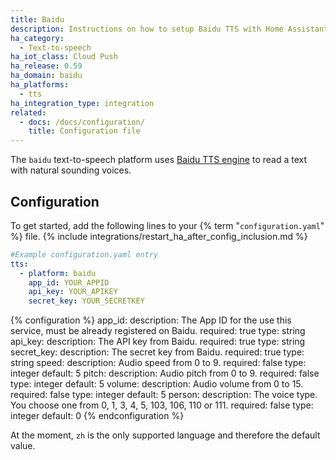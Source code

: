 ```yaml
---
title: Baidu
description: Instructions on how to setup Baidu TTS with Home Assistant.
ha_category:
  - Text-to-speech
ha_iot_class: Cloud Push
ha_release: 0.59
ha_domain: baidu
ha_platforms:
  - tts
ha_integration_type: integration
related:
  - docs: /docs/configuration/
    title: Configuration file
---
```


The `baidu` text-to-speech platform uses [Baidu TTS engine](https://cloud.baidu.com/product/speech/tts) to read a text with natural sounding voices.

## Configuration

To get started, add the following lines to your {% term "`configuration.yaml`" %} file.
{% include integrations/restart_ha_after_config_inclusion.md %}

```yaml
#Example configuration.yaml entry
tts:
  - platform: baidu
    app_id: YOUR_APPID
    api_key: YOUR_APIKEY
    secret_key: YOUR_SECRETKEY
```

{% configuration %}
app_id:
  description: The App ID for the use this service, must be already registered on Baidu.
  required: true
  type: string
api_key:
  description: The API key from Baidu.
  required: true
  type: string
secret_key:
  description: The secret key from Baidu.
  required: true
  type: string
speed:
  description: Audio speed from 0 to 9.
  required: false
  type: integer
  default: 5
pitch:
  description: Audio pitch from 0 to 9.
  required: false
  type: integer
  default: 5
volume:
  description: Audio volume from 0 to 15.
  required: false
  type: integer
  default: 5
person:
  description: The voice type. You choose one from 0, 1, 3, 4, 5, 103, 106, 110 or 111.
  required: false
  type: integer
  default: 0
{% endconfiguration %}

At the moment, `zh` is the only supported language and therefore the default value.
